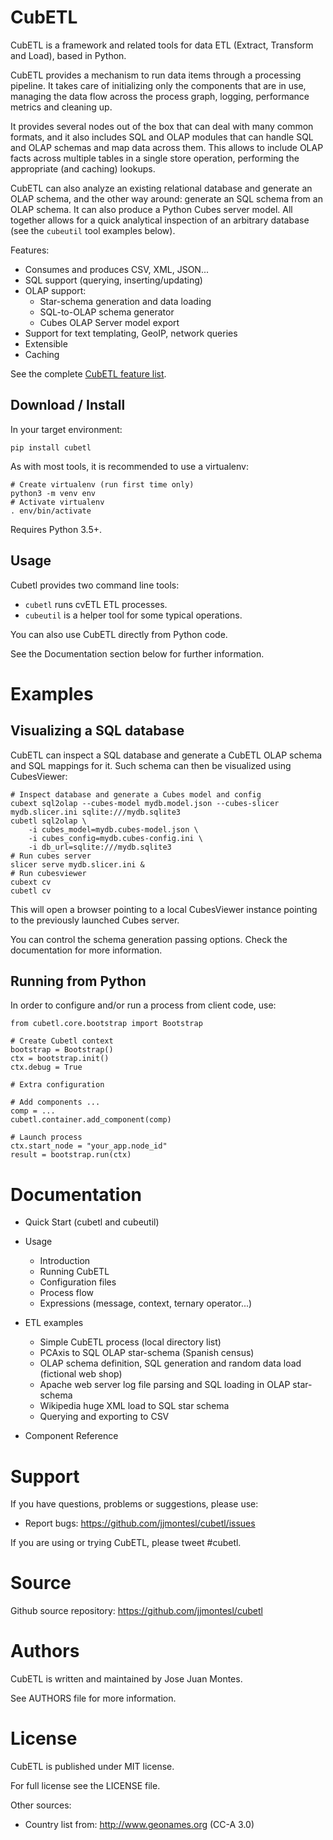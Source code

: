 CubETL
======

CubETL is a framework and related tools for data ETL (Extract, Transform and Load),
based in Python.

CubETL provides a mechanism to run data items through a processing pipeline. It takes care
of initializing only the components that are in use, managing the data flow across
the process graph, logging, performance metrics and cleaning up.

It provides several nodes out of the box that can deal with many common formats,
and it also includes SQL and OLAP modules that can handle SQL and OLAP schemas
and map data across them. This allows to include OLAP facts across multiple tables
in a single store operation, performing the appropriate (and caching) lookups.

CubETL can also analyze an existing relational database and generate an OLAP schema, and
the other way around: generate an SQL schema from an OLAP schema. It can also produce
a Python Cubes server model. All together allows for a quick analytical inspection of an
arbitrary database (see the `cubeutil` tool examples below).

Features:

* Consumes and produces CSV, XML, JSON...
* SQL support (querying, inserting/updating)
* OLAP support:
  * Star-schema generation and data loading
  * SQL-to-OLAP schema generator
  * Cubes OLAP Server model export
* Support for text templating, GeoIP, network queries
* Extensible
* Caching

See the complete [CubETL feature list]().


Download / Install
------------------

In your target environment:

    pip install cubetl

As with most tools, it is recommended to use a virtualenv:

    # Create virtualenv (run first time only)
    python3 -m venv env
    # Activate virtualenv
    . env/bin/activate

Requires Python 3.5+.


Usage
-----

Cubetl provides two command line tools:

* `cubetl` runs cvETL ETL processes.
* `cubeutil` is a helper tool for some typical operations.

You can also use CubETL directly from Python code.

See the Documentation section below for further information.


Examples
========


Visualizing a SQL database
--------------------------

CubETL can inspect a SQL database and generate a CubETL OLAP schema and
SQL mappings for it. Such schema can then be visualized using CubesViewer:

    # Inspect database and generate a Cubes model and config
    cubext sql2olap --cubes-model mydb.model.json --cubes-slicer mydb.slicer.ini sqlite:///mydb.sqlite3
    cubetl sql2olap \
        -i cubes_model=mydb.cubes-model.json \
        -i cubes_config=mydb.cubes-config.ini \
        -i db_url=sqlite:///mydb.sqlite3
    # Run cubes server
    slicer serve mydb.slicer.ini &
    # Run cubesviewer
    cubext cv
    cubetl cv

This will open a browser pointing to a local CubesViewer instance pointing to the previously
launched Cubes server.

You can control the schema generation passing options. Check the documentation for more information.


Running from Python
-------------------

In order to configure and/or run a process from client code, use:

    from cubetl.core.bootstrap import Bootstrap

    # Create Cubetl context
    bootstrap = Bootstrap()
    ctx = bootstrap.init()
    ctx.debug = True

    # Extra configuration

    # Add components ...
    comp = ...
    cubetl.container.add_component(comp)

    # Launch process
    ctx.start_node = "your_app.node_id"
    result = bootstrap.run(ctx)


Documentation
=============

* Quick Start (cubetl and cubeutil)

* Usage
  * Introduction
  * Running CubETL
  * Configuration files
  * Process flow
  * Expressions (message, context, ternary operator...)

* ETL examples
  * Simple CubETL process (local directory list)
  * PCAxis to SQL OLAP star-schema (Spanish census)
  * OLAP schema definition, SQL generation and random data load (fictional web shop)
  * Apache web server log file parsing and SQL loading in OLAP star-schema
  * Wikipedia huge XML load to SQL star schema
  * Querying and exporting to CSV

* Component Reference


Support
=======

If you have questions, problems or suggestions, please use:

* Report bugs: https://github.com/jjmontesl/cubetl/issues

If you are using or trying CubETL, please tweet #cubetl.

Source
======

Github source repository: https://github.com/jjmontesl/cubetl

Authors
=======

CubETL is written and maintained by Jose Juan Montes.

See AUTHORS file for more information.

License
=======

CubETL is published under MIT license.

For full license see the LICENSE file.

Other sources:

* Country list from: http://www.geonames.org (CC-A 3.0)

